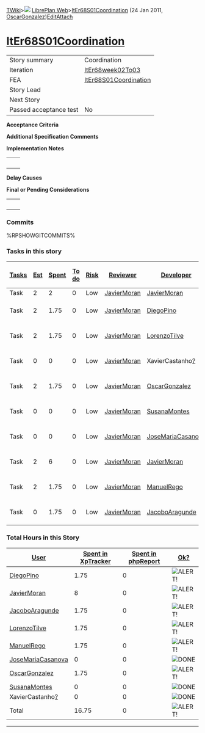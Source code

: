 [TWiki](Main_WebHome)&gt;![](/twiki/pub/TWiki/TWikiDocGraphics/web-bg-small.gif) [LibrePlan Web](LibrePlan_WebHome)&gt;[ItEr68S01Coordination](LibrePlan_ItEr68S01Coordination "Topic revision: 7 (24 Jan 2011 - 11:58:59)") (24 Jan 2011, [OscarGonzalez](Main_OscarGonzalez))[Edit](LibrePlan_ItEr68S01Coordination?t=1520343651 "Edit this topic text")[Attach](/twiki/bin/attach/LibrePlan/ItEr68S01Coordination "Attach an image or document to this topic")  

 [ItEr68S01Coordination](LibrePlan_ItEr68S01Coordination)
=========================================================

|                        |                                                          |
|------------------------|----------------------------------------------------------|
| Story summary          | Coordination                                             |
| Iteration              | [ItEr68week02To03](LibrePlan_ItEr68week02To03)           |
| FEA                    | [ItEr68S01Coordination](LibrePlan_ItEr68S01Coordination) |
| Story Lead             |                                                          |
| Next Story             |                                                          |
| Passed acceptance test | No                                                       |

**Acceptance Criteria**

**Additional Specification Comments**

**Implementation Notes**

|     |     |
|-----|-----|
|     |     |

**Delay Causes**

**Final or Pending Considerations**

|     |     |
|-----|-----|
|     |     |

###  Commits

%RPSHOWGITCOMMITS%

###  Tasks in this story

| [Tasks](LibrePlan_ItEr68S01Coordination?sortcol=0;table=2;up=0#sorted_table "Sort by this column") | [Est](LibrePlan_ItEr68S01Coordination?sortcol=1;table=2;up=0#sorted_table "Sort by this column") | [Spent](LibrePlan_ItEr68S01Coordination?sortcol=2;table=2;up=0#sorted_table "Sort by this column") | [To do](LibrePlan_ItEr68S01Coordination?sortcol=3;table=2;up=0#sorted_table "Sort by this column") | [Risk](LibrePlan_ItEr68S01Coordination?sortcol=4;table=2;up=0#sorted_table "Sort by this column") | [Reviewer](LibrePlan_ItEr68S01Coordination?sortcol=5;table=2;up=0#sorted_table "Sort by this column") | [Developer](LibrePlan_ItEr68S01Coordination?sortcol=6;table=2;up=0#sorted_table "Sort by this column") | [Task Name](LibrePlan_ItEr68S01Coordination?sortcol=7;table=2;up=0#sorted_table "Sort by this column") | [Start Date](LibrePlan_ItEr68S01Coordination?sortcol=8;table=2;up=0#sorted_table "Sort by this column") | [Est End Date](LibrePlan_ItEr68S01Coordination?sortcol=9;table=2;up=0#sorted_table "Sort by this column") | [End Date](LibrePlan_ItEr68S01Coordination?sortcol=10;table=2;up=0#sorted_table "Sort by this column") |
|----------------------------------------------------------------------------------------------------|--------------------------------------------------------------------------------------------------|----------------------------------------------------------------------------------------------------|----------------------------------------------------------------------------------------------------|---------------------------------------------------------------------------------------------------|-------------------------------------------------------------------------------------------------------|--------------------------------------------------------------------------------------------------------|--------------------------------------------------------------------------------------------------------|---------------------------------------------------------------------------------------------------------|-----------------------------------------------------------------------------------------------------------|--------------------------------------------------------------------------------------------------------|
| Task                                                                                               | 2                                                                                                | 2                                                                                                  | 0                                                                                                  | Low                                                                                               | [JavierMoran](Main_JavierMoran)                                                                       | [JavierMoran](Main_JavierMoran)                                                                        | Coordination                                                                                           |                                                                                                         |                                                                                                           |                                                                                                        |
| Task                                                                                               | 2                                                                                                | 1.75                                                                                               | 0                                                                                                  | Low                                                                                               | [JavierMoran](Main_JavierMoran)                                                                       | [DiegoPino](Main_DiegoPino)                                                                            | Roadmap second release                                                                                 |                                                                                                         |                                                                                                           |                                                                                                        |
| Task                                                                                               | 2                                                                                                | 1.75                                                                                               | 0                                                                                                  | Low                                                                                               | [JavierMoran](Main_JavierMoran)                                                                       | [LorenzoTilve](Main_LorenzoTilve)                                                                      | Roadmap second release                                                                                 |                                                                                                         |                                                                                                           |                                                                                                        |
| Task                                                                                               | 0                                                                                                | 0                                                                                                  | 0                                                                                                  | Low                                                                                               | [JavierMoran](Main_JavierMoran)                                                                       | XavierCastanho[?](Main_XavierCastanho?topicparent=LibrePlan.ItEr68S01Coordination "Create this topic") | Roadmap second release                                                                                 |                                                                                                         |                                                                                                           |                                                                                                        |
| Task                                                                                               | 2                                                                                                | 1.75                                                                                               | 0                                                                                                  | Low                                                                                               | [JavierMoran](Main_JavierMoran)                                                                       | [OscarGonzalez](Main_OscarGonzalez)                                                                    | Roadmap second release                                                                                 |                                                                                                         |                                                                                                           |                                                                                                        |
| Task                                                                                               | 0                                                                                                | 0                                                                                                  | 0                                                                                                  | Low                                                                                               | [JavierMoran](Main_JavierMoran)                                                                       | [SusanaMontes](Main_SusanaMontes)                                                                      | Roadmap second release                                                                                 |                                                                                                         |                                                                                                           |                                                                                                        |
| Task                                                                                               | 0                                                                                                | 0                                                                                                  | 0                                                                                                  | Low                                                                                               | [JavierMoran](Main_JavierMoran)                                                                       | [JoseMariaCasanova](Main_JoseMariaCasanova)                                                            | Roadmap second release                                                                                 |                                                                                                         |                                                                                                           |                                                                                                        |
| Task                                                                                               | 2                                                                                                | 6                                                                                                  | 0                                                                                                  | Low                                                                                               | [JavierMoran](Main_JavierMoran)                                                                       | [JavierMoran](Main_JavierMoran)                                                                        | Roadmap second release                                                                                 |                                                                                                         |                                                                                                           |                                                                                                        |
| Task                                                                                               | 2                                                                                                | 1.75                                                                                               | 0                                                                                                  | Low                                                                                               | [JavierMoran](Main_JavierMoran)                                                                       | [ManuelRego](Main_ManuelRego)                                                                          | Roadmap second release                                                                                 |                                                                                                         |                                                                                                           |                                                                                                        |
| Task                                                                                               | 0                                                                                                | 1.75                                                                                               | 0                                                                                                  | Low                                                                                               | [JavierMoran](Main_JavierMoran)                                                                       | [JacoboAragunde](Main_JacoboAragunde)                                                                  | Roadmap second release                                                                                 |                                                                                                         |                                                                                                           |                                                                                                        |

###  Total Hours in this Story

| [User](LibrePlan_ItEr68S01Coordination?sortcol=0;table=3;up=0#sorted_table "Sort by this column")      | [Spent in XpTracker](LibrePlan_ItEr68S01Coordination?sortcol=1;table=3;up=0#sorted_table "Sort by this column") | [Spent in phpReport](LibrePlan_ItEr68S01Coordination?sortcol=2;table=3;up=0#sorted_table "Sort by this column") | [Ok?](LibrePlan_ItEr68S01Coordination?sortcol=3;table=3;up=0#sorted_table "Sort by this column") |
|--------------------------------------------------------------------------------------------------------|-----------------------------------------------------------------------------------------------------------------|-----------------------------------------------------------------------------------------------------------------|--------------------------------------------------------------------------------------------------|
| [DiegoPino](Main_DiegoPino)                                                                            | 1.75                                                                                                            | 0                                                                                                               | ![ALERT!](/twiki/pub/TWiki/TWikiDocGraphics/warning.gif "ALERT!")                                |
| [JavierMoran](Main_JavierMoran)                                                                        | 8                                                                                                               | 0                                                                                                               | ![ALERT!](/twiki/pub/TWiki/TWikiDocGraphics/warning.gif "ALERT!")                                |
| [JacoboAragunde](Main_JacoboAragunde)                                                                  | 1.75                                                                                                            | 0                                                                                                               | ![ALERT!](/twiki/pub/TWiki/TWikiDocGraphics/warning.gif "ALERT!")                                |
| [LorenzoTilve](Main_LorenzoTilve)                                                                      | 1.75                                                                                                            | 0                                                                                                               | ![ALERT!](/twiki/pub/TWiki/TWikiDocGraphics/warning.gif "ALERT!")                                |
| [ManuelRego](Main_ManuelRego)                                                                          | 1.75                                                                                                            | 0                                                                                                               | ![ALERT!](/twiki/pub/TWiki/TWikiDocGraphics/warning.gif "ALERT!")                                |
| [JoseMariaCasanova](Main_JoseMariaCasanova)                                                            | 0                                                                                                               | 0                                                                                                               | ![DONE](/twiki/pub/TWiki/TWikiDocGraphics/choice-yes.gif "DONE")                                 |
| [OscarGonzalez](Main_OscarGonzalez)                                                                    | 1.75                                                                                                            | 0                                                                                                               | ![ALERT!](/twiki/pub/TWiki/TWikiDocGraphics/warning.gif "ALERT!")                                |
| [SusanaMontes](Main_SusanaMontes)                                                                      | 0                                                                                                               | 0                                                                                                               | ![DONE](/twiki/pub/TWiki/TWikiDocGraphics/choice-yes.gif "DONE")                                 |
| XavierCastanho[?](Main_XavierCastanho?topicparent=LibrePlan.ItEr68S01Coordination "Create this topic") | 0                                                                                                               | 0                                                                                                               | ![DONE](/twiki/pub/TWiki/TWikiDocGraphics/choice-yes.gif "DONE")                                 |
| Total                                                                                                  | 16.75                                                                                                           | 0                                                                                                               | ![ALERT!](/twiki/pub/TWiki/TWikiDocGraphics/warning.gif "ALERT!")                                |

------------------------------------------------------------------------
